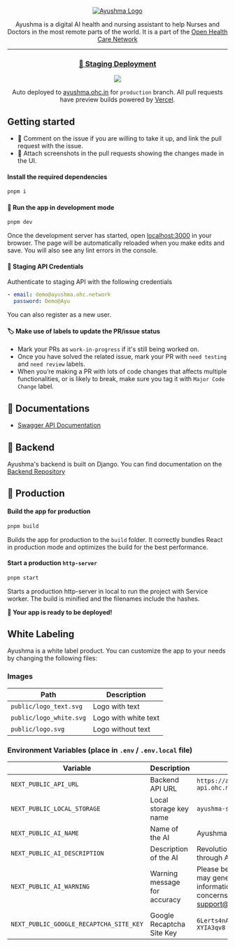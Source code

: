 <a href="https://ayushma.ohc.network/">
  <p align="center">
    <picture style="">
      <source media="(prefers-color-scheme: dark)" srcset="public/logo_white.svg">
      <img alt="Ayushma Logo" src="public/logo_text.svg" style="max-width:300px;">
    </picture>
  </p>
</a>
<p align="center">
    Ayushma is a digital AI health and nursing assistant to help Nurses and Doctors in the most remote parts of the world. It is a part of the <a href="https://ohc.network"> Open Health Care Network</a>
</p>
<hr>
<h3 align="center"><a href="https://ayushma-staging.ohc.network" target="_blank">🚀 Staging Deployment</a></h3>
<p align="center"><img src="https://vercelbadge.vercel.app/api/coronasafe/ayushma_fe"></p>
<p align="center">Auto deployed to <a href="https://ayushma.ohc.network">ayushma.ohc.in</a> for <code>production</code> branch. All pull requests have preview builds powered by <a href="https://vercel.com">Vercel</a>.</p>

## Getting started

- 💬 Comment on the issue if you are willing to take it up, and link the pull request with the issue.
- 📸 Attach screenshots in the pull requests showing the changes made in the UI.

#### Install the required dependencies

```sh
pnpm i
```

#### 🏃 Run the app in development mode

```sh
pnpm dev
```

Once the development server has started, open [localhost:3000](http://localhost:3000) in your browser. The page will be automatically reloaded when you make edits and save. You will also see any lint errors in the console.

#### 🔑 Staging API Credentials

Authenticate to staging API with the following credentials

```yaml
- email: demo@ayushma.ohc.network
  password: Demo@Ayu
```

You can also register as a new user.

#### 🏷️ Make use of labels to update the PR/issue status

- Mark your PRs as `work-in-progress` if it's still being worked on.
- Once you have solved the related issue, mark your PR with `need testing` and `need review` labels.
- When you’re making a PR with lots of code changes that affects multiple functionalities, or is likely to break, make sure you tag it with `Major Code Change` label.

## 📖 Documentations

- [Swagger API Documentation](https://ayushma-api.ohc.network)

## 💎 Backend

Ayushma's backend is built on Django. You can find documentation on the [Backend Repository](https://github.com/ohcnetwork/ayushma)

## 🚀 Production

#### Build the app for production

```sh
pnpm build
```

Builds the app for production to the `build` folder. It correctly bundles React in production mode and optimizes the build for the best performance.

#### Start a production `http-server`

```sh
pnpm start
```

Starts a production http-server in local to run the project with Service worker.
The build is minified and the filenames include the hashes.

**🚀 Your app is ready to be deployed!**

## White Labeling

Ayushma is a white label product. You can customize the app to your needs by changing the following files:

### Images

| Path                    | Description          |
| ----------------------- | -------------------- |
| `public/logo_text.svg`  | Logo with text       |
| `public/logo_white.svg` | Logo with white text |
| `public/logo.svg`       | Logo without text    |

### Environment Variables (place in `.env` / `.env.local` file)

| Variable                                | Description                  | Default                                                                                                                |
| --------------------------------------- | ---------------------------- | ---------------------------------------------------------------------------------------------------------------------- |
| `NEXT_PUBLIC_API_URL`                   | Backend API URL              | `https://ayushma-api.ohc.network/api/`                                                                                 |
| `NEXT_PUBLIC_LOCAL_STORAGE`             | Local storage key name       | `ayushma-storage`                                                                                                      |
| `NEXT_PUBLIC_AI_NAME`                   | Name of the AI               | Ayushma                                                                                                                |
| `NEXT_PUBLIC_AI_DESCRIPTION`            | Description of the AI        | Revolutionizing medical diagnosis through AI and Opensource                                                            |
| `NEXT_PUBLIC_AI_WARNING`                | Warning message for accuracy | Please be aware that Ayushma AI may generate inaccurate information; kindly report any concerns to support@ohc.network |
| `NEXT_PUBLIC_GOOGLE_RECAPTCHA_SITE_KEY` | Google Recaptcha Site Key    | `6Lerts4nAAAAAKyXaNZkYj4XfRO0M2R-XYIA3qv8`                                                                             |

